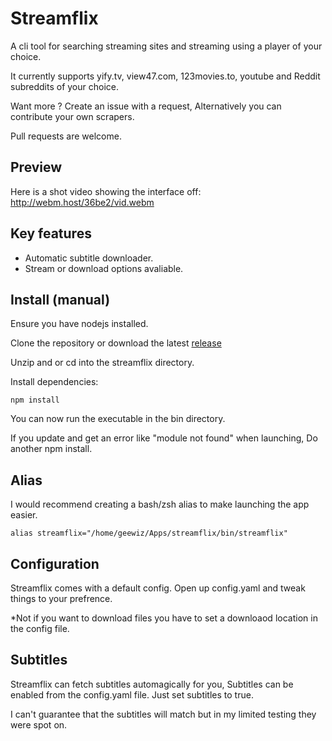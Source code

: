 # Streamflix

A cli tool for searching streaming sites and streaming using a player of your choice.

It currently supports yify.tv, view47.com, 123movies.to, youtube and Reddit subreddits of your choice.

Want more ? Create an issue with a request, Alternatively you can contribute your own scrapers.

Pull requests are welcome.

## Preview
Here is a shot video showing the interface off: http://webm.host/36be2/vid.webm

## Key features
*   Automatic subtitle downloader.
*   Stream or download options avaliable.

## Install (manual)

Ensure you have nodejs installed.

Clone the repository or download the latest [release](https://github.com/ItzBlitz98/streamflix/releases/latest)

Unzip and or cd into the streamflix directory.

Install dependencies:

```
npm install
```

You can now run the executable in the bin directory.

If you update and get an error like "module not found" when launching, Do another npm install.

## Alias
I would recommend creating a bash/zsh alias to make launching the app easier.
```
alias streamflix="/home/geewiz/Apps/streamflix/bin/streamflix"
```

## Configuration

Streamflix comes with a default config. Open up config.yaml and tweak things to your prefrence.

*Not if you want to download files you have to set a downloaod location in the config file.


## Subtitles
Streamflix can fetch subtitles automagically for you, Subtitles can be enabled from the config.yaml file. Just set subtitles to true.

I can't guarantee that the subtitles will match but in my limited testing they were spot on.
